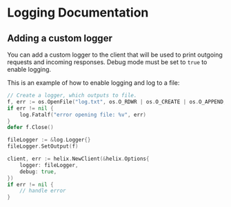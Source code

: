 # Logging Documentation

## Adding a custom logger

You can add a custom logger to the client that will be used to print outgoing requests and incoming responses. Debug
mode must be set to `true` to enable logging.

This is an example of how to enable logging and log to a file:

```go
// Create a logger, which outputs to file.
f, err := os.OpenFile("log.txt", os.O_RDWR | os.O_CREATE | os.O_APPEND, 0666)
if err != nil {
    log.Fatalf("error opening file: %v", err)
}
defer f.Close()

fileLogger := &log.Logger{}
fileLogger.SetOutput(f)

client, err := helix.NewClient(&helix.Options{
    logger: fileLogger,	
    debug: true,	
})
if err != nil {
    // handle error
}
```
